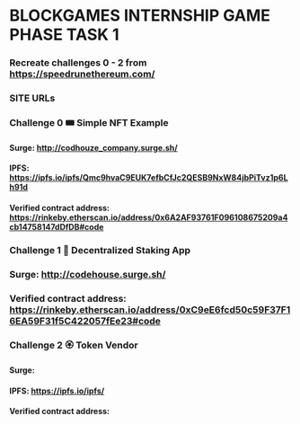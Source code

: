 # BLOCKGAMES INTERNSHIP GAME PHASE TASK 1
### Recreate challenges 0 - 2 from https://speedrunethereum.com/
### SITE URLs
### Challenge 0 🎟 Simple NFT Example
#### Surge: http://codhouze_company.surge.sh/
#### IPFS: https://ipfs.io/ipfs/Qmc9hvaC9EUK7efbCfJc2QESB9NxW84jbPiTvz1p6Lh91d
#### Verified contract address: https://rinkeby.etherscan.io/address/0x6A2AF93761F096108675209a4cb14758147dDfDB#code
### Challenge 1 🥩 Decentralized Staking App
### Surge:  http://codehouse.surge.sh/
### Verified contract address: https://rinkeby.etherscan.io/address/0xC9eE6fcd50c59F37F16EA59F31f5C422057fEe23#code



### Challenge 2 🏵 Token Vendor
#### Surge: 
#### IPFS: https://ipfs.io/ipfs/
#### Verified contract address:
